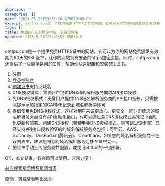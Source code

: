 ```yaml
---
abbrlink: ''
categories: []
date: '2023-05-29T23:35:28.475670+08:00'
excerpt: ohttps.com是一个提供免费HTTPS证书的网站。它可以为你的网站免费颁发有效期为90天的SSL证书，让你的网站拥有安全的https加密连接。同时，ohttps.com还提供了一些简单易用的工具，帮助你快速配置和安装SSL证书。  注册 登录控制台 创建证书支持泛域名 DNS授权模式：需要用户提供DNS域名解析服务商的API接口授权 免DNS授权模式：无需用户提供DNS域名解析服务商的API...
tags: []
title: 免费ssl证书稳定申请，支持泛域名
updated: 2023-5-29T23:42:52.856+8:0
---
```

ohttps.com是一个提供免费HTTPS证书的网站。它可以为你的网站免费颁发有效期为90天的SSL证书，让你的网站拥有安全的https加密连接。同时，ohttps.com还提供了一些简单易用的工具，帮助你快速配置和安装SSL证书。

1. [注册](https://www.ohttps.com?invitationCode=3ejqm8pegjrgd7no/)
2. [登录控制台](https://ohttps.com/monitor/dashboard)
3. [创建证书](https://ohttps.com/guide/createcertificate)支持泛域名
4. DNS授权模式：需要用户提供DNS域名解析服务商的API接口授权
5. 免DNS授权模式：无需用户提供DNS域名解析服务商的API接口授权，只需按照提示添加指定的CANME记录到域名解析中即可
6. 提倡使用免DNS授权模式，这样对用户来说更放心，更安全，同时即使您的域名解析服务商没有API自动化接口，也可以通过免DNS授权模式实现证书自动化更新和部署。创建DNS授权（若使用免DNS授权模式，则可跳过该步骤）已经支持API接口授权验证的的域名解析服务商包括：阿里云、AWS、GoDaddy、DnsPod.cn(腾讯云)、Cloudflare，如果您的域名解析服务商不在该列表中，建议您将您的域名解析服务迁移至其中之一。
7. 把证书手动上传服务器并配置，或使用ohttps的一键部署。

OK，本文结束，有兴趣可以使用。非常方便！

[必应搜索星河博客](https://cn.bing.com/search?q=%E6%98%9F%E6%B2%B3%E5%8D%9A%E5%AE%A2)[星河博客](https://www.fuzhihao.cn)

原创，转载请表明出处👍
